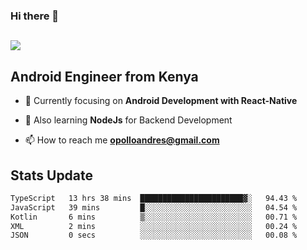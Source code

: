 ### Hi there 👋
<h2 align="left"><img src="https://readme-typing-svg.herokuapp.com?color='blue'&lines=I'm+Andrew+Opollo😊;Welcome+to+my+Github😜"> </h2>

## Android Engineer from Kenya


- 🌱 Currently focusing on **Android Development with React-Native**

- 🔭 Also learning **NodeJs** for Backend Development

- 📫 How to reach me **opolloandres@gmail.com**


## Stats Update
<!--START_SECTION:waka-->

```txt
TypeScript   13 hrs 38 mins  ███████████████████████▓░   94.43 %
JavaScript   39 mins         █░░░░░░░░░░░░░░░░░░░░░░░░   04.54 %
Kotlin       6 mins          ▒░░░░░░░░░░░░░░░░░░░░░░░░   00.71 %
XML          2 mins          ░░░░░░░░░░░░░░░░░░░░░░░░░   00.24 %
JSON         0 secs          ░░░░░░░░░░░░░░░░░░░░░░░░░   00.08 %
```

<!--END_SECTION:waka-->


